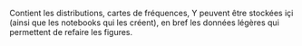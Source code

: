 Contient les distributions, cartes de fréquences, Y peuvent être stockées içi (ainsi que les notebooks qui les créent), en bref les données légères qui permettent de refaire les figures.